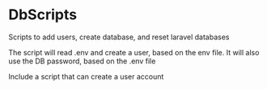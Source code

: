 # DbScripts
Scripts to add users, create database, and reset laravel databases

The script will read .env and create a user, based on the env file. It will also use the DB password, based on the .env file

Include a script that can create a user account